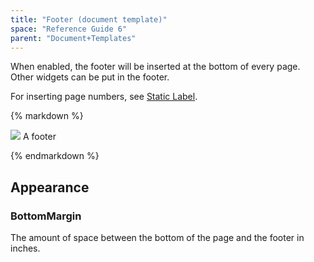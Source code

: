 ```yaml
---
title: "Footer (document template)"
space: "Reference Guide 6"
parent: "Document+Templates"
---
```



When enabled, the footer will be inserted at the bottom of every page. Other widgets can be put in the footer.

For inserting page numbers, see [Static Label](Static+Label+Document+Template).

<div class="alert alert-info">{% markdown %}

![](attachments/819203/918235.png)
A footer

{% endmarkdown %}</div>

## Appearance

### BottomMargin

The amount of space between the bottom of the page and the footer in inches.
